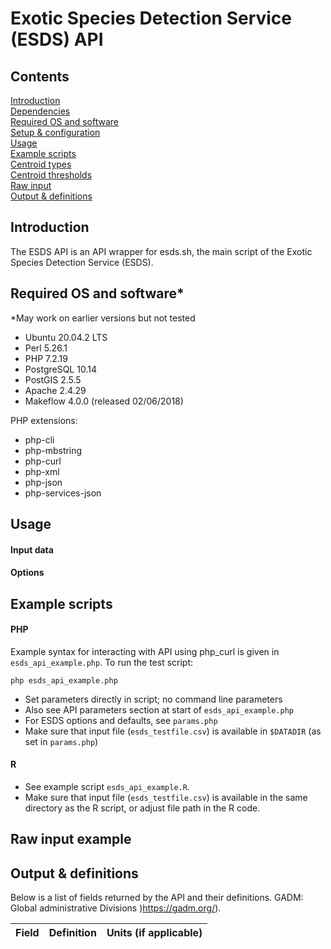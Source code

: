 # Exotic Species Detection Service (ESDS) API

## Contents

[Introduction](#introduction)  
[Dependencies](#dependencies)  
[Required OS and software](#software)  
[Setup & configuration](#setup)  
[Usage](#usage)  
[Example scripts](#examples)  
[Centroid types](#centroid-types)  
[Centroid thresholds](#thresholds)  
[Raw input](#input)  
[Output & definitions](#output)  

<a name="introduction"></a>
## Introduction

The ESDS API is an API wrapper for esds.sh, the main script of the Exotic Species Detection Service (ESDS). 

<a name="software"></a>
## Required OS and software*
 *May work on earlier versions but not tested

* Ubuntu 20.04.2 LTS 
* Perl 5.26.1
* PHP 7.2.19
* PostgreSQL 10.14
* PostGIS 2.5.5
* Apache 2.4.29
* Makeflow 4.0.0 (released 02/06/2018)

PHP extensions:
  * php-cli
  * php-mbstring
  * php-curl
  * php-xml
  * php-json
  * php-services-json

<a name="usage"></a>
## Usage

#### Input data


#### Options


<a name="examples"></a>
## Example scripts

#### PHP

Example syntax for interacting with API using php\_curl is given in `esds_api_example.php`. To run the test script:

```
php esds_api_example.php
```
* Set parameters directly in script; no command line parameters
* Also see API parameters section at start of `esds_api_example.php `
* For ESDS options and defaults, see `params.php`
* Make sure that input file (`esds_testfile.csv`) is available in `$DATADIR` (as set in `params.php`)

#### R

* See example script `esds_api_example.R`. 
* Make sure that input file (`esds_testfile.csv`) is available in the same directory as the R script, or adjust file path in the R code.

<a name="input"></a>
## Raw input example



<a name="output"></a>
## Output & definitions

Below is a list of fields returned by the API and their definitions. GADM: Global administrative Divisions )https://gadm.org/).

| Field  | Definition | Units (if applicable)
| ------ | ---- | ----------

